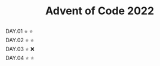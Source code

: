 # <p align="center">Advent of Code 2022</p>
DAY.01    ⭐ ⭐  
DAY.02    ⭐ ⭐  
DAY.03    ⭐ ❌  
DAY.04    ⭐ ⭐  
